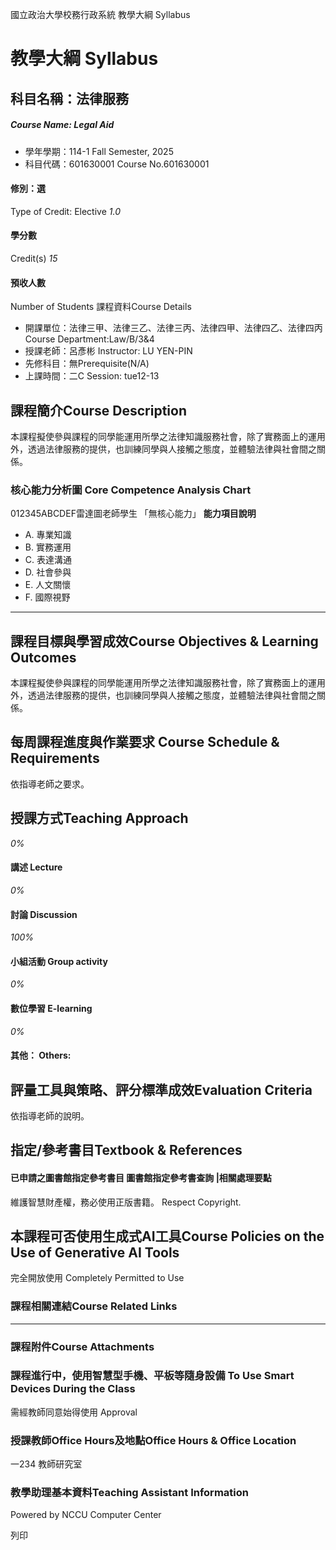 國立政治大學校務行政系統 教學大綱 Syllabus
# 教學大綱 Syllabus
##  科目名稱：法律服務
#####  Course Name: Legal Aid
  * 學年學期：114-1 Fall Semester, 2025 
  * 科目代碼：601630001 Course No.601630001


#### 修別：選
Type of Credit: Elective 
_1.0_
#### 學分數
Credit(s)
_15_
#### 預收人數
Number of Students
課程資料Course Details
  * 開課單位：法律三甲、法律三乙、法律三丙、法律四甲、法律四乙、法律四丙 Course Department:Law/B/3&4 
  * 授課老師：呂彥彬 Instructor: LU YEN-PIN 
  * 先修科目：無Prerequisite(N/A)
  * 上課時間：二C Session: tue12-13 


##  課程簡介Course Description
本課程擬使參與課程的同學能運用所學之法律知識服務社會，除了實務面上的運用外，透過法律服務的提供，也訓練同學與人接觸之態度，並體驗法律與社會間之關係。
###  核心能力分析圖 Core Competence Analysis Chart
012345ABCDEF雷達圖老師學生
「無核心能力」 
**能力項目說明**
  * A. 專業知識
  * B. 實務運用
  * C. 表達溝通
  * D. 社會參與
  * E. 人文關懷
  * F. 國際視野


* * *
##  課程目標與學習成效Course Objectives & Learning Outcomes 
本課程擬使參與課程的同學能運用所學之法律知識服務社會，除了實務面上的運用外，透過法律服務的提供，也訓練同學與人接觸之態度，並體驗法律與社會間之關係。
##  每周課程進度與作業要求 Course Schedule & Requirements
依指導老師之要求。
##  授課方式Teaching Approach
_0%_
####  講述 Lecture
_0%_
####  討論 Discussion
_100%_
####  小組活動 Group activity
_0%_
####  數位學習 E-learning
_0%_
####  其他： Others:
##  評量工具與策略、評分標準成效Evaluation Criteria
依指導老師的說明。
##  指定/參考書目Textbook & References
####  已申請之圖書館指定參考書目  圖書館指定參考書查詢 |相關處理要點
維護智慧財產權，務必使用正版書籍。 Respect Copyright.
##  本課程可否使用生成式AI工具Course Policies on the Use of Generative AI Tools
完全開放使用 Completely Permitted to Use
###  課程相關連結Course Related Links
* * *
###  課程附件Course Attachments
###  課程進行中，使用智慧型手機、平板等隨身設備 To Use Smart Devices During the Class
需經教師同意始得使用  Approval
###  授課教師Office Hours及地點Office Hours & Office Location
一234
教師研究室
###  教學助理基本資料Teaching Assistant Information
Powered by NCCU Computer Center
  
列印
